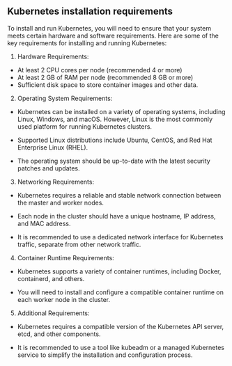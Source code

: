 ## Kubernetes installation requirements

To install and run Kubernetes, you will need to ensure that your system meets certain hardware and software requirements. Here are some of the key requirements for installing and running Kubernetes:

1. Hardware Requirements:
- At least 2 CPU cores per node (recommended 4 or more)
- At least 2 GB of RAM per node (recommended 8 GB or more)
- Sufficient disk space to store container images and other data.

2. Operating System Requirements:
- Kubernetes can be installed on a variety of operating systems, including Linux, Windows, and macOS. However, Linux is the most commonly used platform for running Kubernetes clusters.

- Supported Linux distributions include Ubuntu, CentOS, and Red Hat Enterprise Linux (RHEL).

- The operating system should be up-to-date with the latest security patches and updates.

3. Networking Requirements:
- Kubernetes requires a reliable and stable network connection between the master and worker nodes.

- Each node in the cluster should have a unique hostname, IP address, and MAC address.

- It is recommended to use a dedicated network interface for Kubernetes traffic, separate from other network traffic.

4. Container Runtime Requirements:
- Kubernetes supports a variety of container runtimes, including Docker, containerd, and others.

- You will need to install and configure a compatible container runtime on each worker node in the cluster.

5. Additional Requirements:
- Kubernetes requires a compatible version of the Kubernetes API server, etcd, and other components.

- It is recommended to use a tool like kubeadm or a managed Kubernetes service to simplify the installation and configuration process.